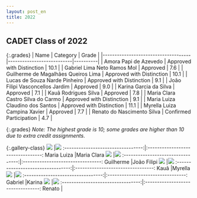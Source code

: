 ```yaml
---
layout: post_en
title: 2022
---
```


## CADET Class of 2022

{:.grades}
| Name	      			                      | Category 		               | Grade  	 |
|-------------------------------------|---------------------------|----------|
| Amora Papi de Azevedo	 	            | Approved with Distinction | 	10.1	   |
| Gabriel Lima Neto Ramos Mol	        | Approved		                | 	7.6	    |
| Guilherme de Magalhães Queiros Lima | Approved with Distinction | 	10.1	   |
| Lucas de Souza Narde Pinheiro	      | Approved with Distinction | 	9.1	    |
| João Filipi Vasconcellos Jardim     | Approved	                 | 		9.0    |
| Karina Garcia da Silva	             | Approved	                 | 	7.1	    |
| Kauã Rodrigues Silva		              | Approved	                 | 		7.8    |
| Maria Clara Castro Silva do Carmo   | Approved with Distinction | 	9.1	    |
| Maria Luiza Claudino dos Santos     | Approved with Distinction | 		11.1   |
| Myrella Luiza Campina Xavier	       | Approved		                | 	7.7	    |
| Renato do Nascimento Silva	         | Confirmed Participation	  | 	4.7	    |

{:.grades}
_Note: The highest grade is 10; some grades are higher than 10 due to extra credit assignments._

{:.gallery-class}
![](../assets/img/marialuiza.jpg)  |![](../assets/img/mariaclara.jpg)
:---------------------------------:|:---------------------------------:
Maria Luiza                        |Maria Clara
![](../assets/img/guilherme.jpg)   |![](../assets/img/joao.jpg)
:---------------------------------:|:---------------------------------:
Guilherme                          |João Filipi
![](../assets/img/kaua.jpg)        |![](../assets/img/myrella.jpg)
:---------------------------------:|:---------------------------------:
Kauã                               |Myrella
![](../assets/img/gabriel.jpg)     |![](../assets/img/karina.jpg)
:---------------------------------:|:---------------------------------:
Gabriel                            |Karina
![](../assets/img/renato.jpg)      |![](../assets/img/logo.jpg)
:---------------------------------:|:---------------------------------:
Renato                             |  

